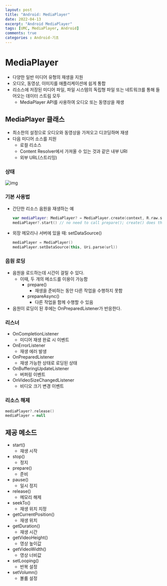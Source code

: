 ```yaml
---
layout: post
title: "Android: MediaPlayer"
date: 2022-04-13
excerpt: "Android MediaPlayer"
tags: [UMC, MediaPlayer, Android]
comments: true
categories : Android-기초
---
```


# MediaPlayer
- 다양한 일반 미디어 유형의 재생을 지원
- 오디오, 동영상, 이미지를 애플리케이션에 쉽게 통합
- 리소스에 저장된 미디어 파일, 파일 시스템의 독립형 파일 또는 네트워크를 통해 들어오는 데이터 스트림 모두
    - MediaPlayer API를 사용하여 오디오 또는 동영상을 재생

## MediaPlayer 클래스
- 최소한의 설정으로 오디오와 동영상을 가져오고 디코딩하며 재생
- 다음 미디어 소스를 지원
    - 로컬 리소스
    - Content Resolver에서 가져올 수 있는 것과 같은 내부 URI
    - 외부 URL(스트리밍)

### 상태
![img](https://developer.android.com/images/mediaplayer_state_diagram.gif)

### 기본 사용법
- 간단한 리소스 음원을 재생하는 예
    ```kotlin
    var mediaPlayer: MediaPlayer? = MediaPlayer.create(context, R.raw.sound_file_1)
    mediaPlayer?.start() // no need to call prepare(); create() does that for you
    ```
- 외장 메모리나 서버에 있을 때: setDataSource()
    ```kotlin
    mediaPlayer = MediaPlayer()
    mediaPlayer.setDataSource(this, Uri.parse(url))
    ```

### 음원 로딩
- 음원을 로드하는데 시간이 걸릴 수 있다.
    - 이때, 두 개의 메소드를 이용이 가능함
        - prepare()
            - 재생을 준비하는 동안 다른 작업을 수행하지 못함
        - prepareAsync()
            - 다른 작업을 함께 수행할 수 있음
- 음원이 로딩이 된 후에는 OnPreparedListener가 반응한다.

### 리스너
- OnCompletionListener
    - 미디어 재생 완료 시 이벤트
- OnErrorListener
    - 재생 에러 발생
- OnPreparedListener
    - 재생 가능한 상태로 로딩된 상태
- OnBufferingUpdateListener
    - 버퍼링 이벤트
- OnVideoSizeChangedListener
    - 비디오 크기 변경 이벤트

### 리소스 해제
```kotlin
mediaPlayer?.release()
mediaPlayer = null
```

## 제공 메소드
- start()
    - 재생 시작
- stop()
    - 정지
- prepare()
    - 준비
- pause()
    - 일시 정지
- release()
    - 메모리 해제
- seekTo()
    - 재생 위치 지정
- getCurrentPosition()
    - 재생 위치
- getDuration()
    - 재생 시간
- getVideoHeight()
    - 영상 높이값
- getVideoWidth()
    - 영상 너비값
- setLooping()
    - 반복 설정
- setVolumn()
    - 볼륨 설정